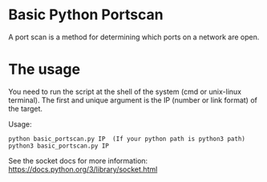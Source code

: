 # Basic Python Portscan
A port scan is a method for determining which ports on a network are open.

# The usage
You need to run the script at the shell of the system (cmd or unix-linux terminal).
The first and unique argument is the IP (number or link format) of the target.

Usage:

    python basic_portscan.py IP  (If your python path is python3 path)
    python3 basic_portscan.py IP

See the socket docs for more information: https://docs.python.org/3/library/socket.html
